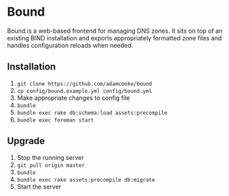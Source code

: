 # Bound

Bound is a web-based frontend for managing DNS zones. It sits on top of an
existing BIND installation and exports appropriately formatted zone files and
handles configuration reloads when needed.

## Installation

1. `git clone https://github.com/adamcooke/bound`
2. `cp config/bound.example.yml config/bound.yml`
3. Make appropriate changes to config file
4. `bundle`
5. `bundle exec rake db:schema:load assets:precompile`
6. `bundle exec foreman start`

## Upgrade

1. Stop the running server
2. `git pull origin master`
3. `bundle`
4. `bundle exec rake assets:precompile db:migrate`
5. Start the server
